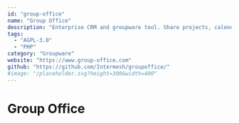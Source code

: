 ```yaml
---
id: "group-office"
name: "Group Office"
description: "Enterprise CRM and groupware tool. Share projects, calendars, files and e-mail online with co-workers and clients."
tags:
  - "AGPL-3.0"
  - "PHP"
category: "Groupware"
website: "https://www.group-office.com"
github: "https://github.com/Intermesh/groupoffice/"
#image: "/placeholder.svg?height=300&width=400"
---
```


# Group Office
